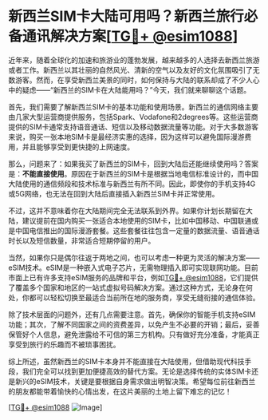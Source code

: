 # 新西兰SIM卡大陆可用吗？新西兰旅行必备通讯解决方案[[TG💪+ @esim1088](https://t.me/s/esim1088)]

近年来，随着全球化的加速和旅游业的蓬勃发展，越来越多的人选择去新西兰旅游或者工作。新西兰以其壮丽的自然风光、清新的空气以及友好的文化氛围吸引了无数游客。然而，在享受新西兰美景的同时，如何保持与大陆的联系却成了不少人心中的疑虑——“新西兰的SIM卡在大陆能用吗？”今天，我们就来聊聊这个话题。

首先，我们需要了解新西兰SIM卡的基本功能和使用场景。新西兰的通信网络主要由几家大型运营商提供服务，包括Spark、Vodafone和2degrees等。这些运营商提供的SIM卡通常支持语音通话、短信以及移动数据流量等功能。对于大多数游客来说，购买一张本地SIM卡是最经济实惠的选择，因为这样可以避免国际漫游费用，并且能够享受到更快捷的上网速度。

那么，问题来了：如果我买了新西兰的SIM卡，回到大陆后还能继续使用吗？答案是：**不能直接使用**。原因在于新西兰的SIM卡是根据当地电信标准设计的，而中国大陆使用的通信频段和技术标准与新西兰有所不同。因此，即使你的手机支持4G或5G网络，也无法在回到大陆后直接插入新西兰SIM卡并正常使用。

不过，这并不意味着你在大陆期间完全无法联系到外界。如果你计划长期留在大陆，建议提前在国内购买一张适合本地使用的SIM卡，比如中国移动、中国联通或是中国电信推出的国际漫游套餐。这些套餐往往包含一定量的数据流量、语音通话时长以及短信数量，非常适合短期停留的用户。

当然，如果你只是偶尔往返于两地之间，也可以考虑一种更为灵活的解决方案——eSIM技术。eSIM是一种嵌入式电子芯片，无需物理插入即可实现联网功能。目前市面上已有许多支持eSIM服务的品牌和平台，例如[TG💪+ @esim1088](https://t.me/s/esim1088)，它们提供了覆盖多个国家和地区的一站式虚拟号码解决方案。通过这种方式，无论身在何处，你都可以轻松切换至最适合当前所在地的服务商，享受无缝衔接的通信体验。

除了技术层面的问题外，还有几点需要注意。首先，确保你的智能手机支持eSIM功能；其次，了解不同国家之间的资费差异，以免产生不必要的开销；最后，妥善保管好个人信息，避免泄露给不可信的第三方机构。只有做好充分准备，才能真正享受到旅行的乐趣而不被琐事困扰。

综上所述，虽然新西兰的SIM卡本身并不能直接在大陆使用，但借助现代科技手段，我们完全可以找到更加便捷高效的替代方案。无论是选择传统的实体SIM卡还是新兴的eSIM技术，关键是要根据自身需求做出明智决策。希望每位前往新西兰的朋友都能带着愉快的心情出发，在这片美丽的土地上留下难忘的记忆！

[[TG💪+ @esim1088](https://t.me/s/esim1088) ![Image](https://i.postimg.cc/4NQfJmqS/Snipaste-2025-05-13-00-14-12.png)]